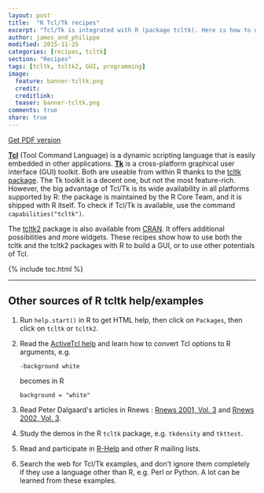 ```yaml
---
layout: post
title:  "R Tcl/Tk recipes"
excerpt: "Tcl/Tk is integrated with R (package tcltk). Here is how to use it..."
author: james_and_philippe
modified: 2015-11-25
categories: [recipes, tcltk]
section: "Recipes"
tags: [tcltk, tcltk2, GUI, programming]
image:
  feature: banner-tcltk.png
  credit: 
  creditlink: 
  teaser: banner-tcltk.png
comments: true
share: true
---
```


<a markdown="0" href="{{ site.images }}/recipes-tcltk/Rtcltk.pdf" class="btn" target="_self"><i class="fa fa-file-pdf-o"></i> Get PDF version</a>

**[Tcl](http://www.tcl.tk)** (Tool Command Language) is a dynamic scripting language that is easily embedded in other applications. **[Tk](http://www.tkdocs.com)** is a cross-platform graphical user interface (GUI) toolkit. Both are useable from within R thanks to the [tcltk package](https://stat.ethz.ch/R-manual/R-devel/library/tcltk/html/tcltk-package.html). The Tk toolkit is a decent one, but not the most feature-rich. However, the big advantage of Tcl/Tk is its wide availability in all platforms supported by R: the package is maintained by the R Core Team, and it is shipped with R itself. To check if Tcl/Tk is available, use the command `capabilities("tcltk")`.

The [tcltk2]() package is also available from [CRAN](). It offers additional possibilities and more widgets. These recipes show how to use both the tcltk and the tcltk2 packages with R to build a GUI, or to use other potentials of Tcl.



{% include toc.html %}

---

## Other sources of R tcltk help/examples

1. Run `help.start()` in R to get HTML help, then click on `Packages`, then click on `tcltk` or `tcltk2`.

2. Read the [ActiveTcl help](http://docs.activestate.com/activetcl/8.6/full_toc.html) and learn how to convert Tcl options to R arguments, e.g.
    
    ```
    -background white
    ```
    
    becomes in R
    
    ```
    background = "white"
    ```

3. Read Peter Dalgaard's articles in Rnews : [Rnews 2001, Vol. 3](https://cran.r-project.org/doc/Rnews/Rnews_2001-3.pdf) and [Rnews 2002, Vol. 3](https://cran.r-project.org/doc/Rnews/Rnews_2002-3.pdf).

4. Study the demos in the R `tcltk` package, e.g. `tkdensity` and `tkttest`.

5. Read and participate in [R-Help](https://www.r-project.org/mail.html) and other R mailing lists.

6. Search the web for Tcl/Tk examples, and don't ignore them completely if they use a language other than R, e.g. Perl or Python. A lot can be learned from these examples.
